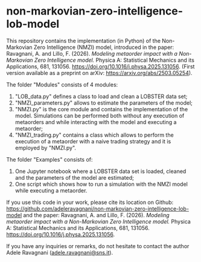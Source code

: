 # non-markovian-zero-intelligence-lob-model

This repository contains the implementation (in Python) of the Non-Markovian Zero Intelligence (NMZI) model, introduced in the paper: Ravagnani, A. and Lillo, F. (2026). *Modeling metaorder impact with a Non-Markovian Zero Intelligence model.* Physica A: Statistical Mechanics and its Applications, 681, 131056. https://doi.org/10.1016/j.physa.2025.131056. (First version available as a preprint on arXiv: https://arxiv.org/abs/2503.05254).

The folder "Modules" consists of 4 modules:
  1) "LOB_data.py" defines a class to load and clean a LOBSTER data set;
  2) "NMZI_parameters.py" allows to estimate the parameters of the model;
  3) "NMZI.py" is the core module and contains the implementation of the model. Simulations can be performed both without any execution of metaorders and while interacting with the model and executing a metaorder;
  4) "NMZI_trading.py" contains a class which allows to perform the execution of a metaorder with a naive trading strategy and it is employed by "NMZI.py".

The folder "Examples" consists of:
  1) One Jupyter notebook where a LOBSTER data set is loaded, cleaned and the parameters of the model are estimated;
  2) One script which shows how to run a simulation with the NMZI model while executing a metaorder.

If you use this code in your work, please cite its location on Github: https://github.com/adeleravagnani/non-markovian-zero-intelligence-lob-model and the paper: Ravagnani, A. and Lillo, F. (2026). *Modeling metaorder impact with a Non-Markovian Zero Intelligence model.* Physica A: Statistical Mechanics and its Applications, 681, 131056. https://doi.org/10.1016/j.physa.2025.131056.

 If you have any inquiries or remarks, do not hesitate to contact the author Adele Ravagnani (adele.ravagnani@sns.it).
